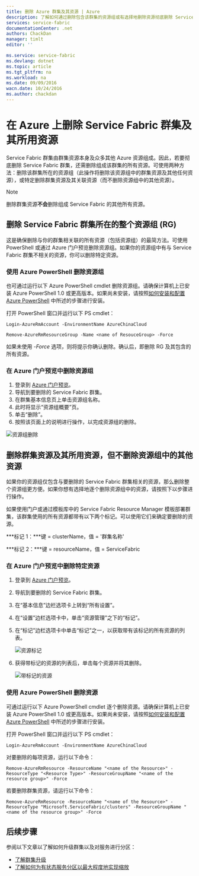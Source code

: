 ```yaml
---
title: 删除 Azure 群集及其资源 | Azure
description: 了解如何通过删除包含该群集的资源组或有选择地删除资源彻底删除 Service Fabric 群集。
services: service-fabric
documentationCenter: .net
authors: ChackDan
manager: timlt
editor: ''

ms.service: service-fabric
ms.devlang: dotnet
ms.topic: article
ms.tgt_pltfrm: na
ms.workload: na
ms.date: 09/09/2016
wacn.date: 10/24/2016
ms.author: chackdan
---
```


# 在 Azure 上删除 Service Fabric 群集及其所用资源

Service Fabric 群集由群集资源本身及众多其他 Azure 资源组成。因此，若要彻底删除 Service Fabric 群集，还需删除组成该群集的所有资源。可使用两种方法：删除该群集所在的资源组（此操作将删除该资源组中的群集资源及其他任何资源），或特定删除群集资源及其关联资源（而不删除资源组中的其他资源）。

>[!NOTE]
> 删除群集资源**不会**删除组成 Service Fabric 的其他所有资源。

## 删除 Service Fabric 群集所在的整个资源组 (RG)

这是确保删除与你的群集相关联的所有资源（包括资源组）的最简方法。可使用 PowerShell 或通过 Azure 门户预览删除资源组。如果你的资源组中有与 Service Fabric 群集不相关的资源，你可以删除特定资源。

### 使用 Azure PowerShell 删除资源组

也可通过运行以下 Azure PowerShell cmdlet 删除资源组。请确保计算机上已安装 Azure PowerShell 1.0 或更高版本。如果尚未安装，请按照[如何安装和配置 Azure PowerShell](../powershell-install-configure.md) 中所述的步骤进行安装。

打开 PowerShell 窗口并运行以下 PS cmdlet：

```
Login-AzureRmAccount -EnvironmentName AzureChinaCloud

Remove-AzureRmResourceGroup -Name <name of ResouceGroup> -Force
```

如果未使用 *-Force* 选项，则将提示你确认删除。确认后，即删除 RG 及其包含的所有资源。

### 在 Azure 门户预览中删除资源组  

1. 登录到 [Azure 门户预览](https://portal.azure.cn)。
2. 导航到要删除的 Service Fabric 群集。
3. 在群集基本信息页上单击资源组名称。
4. 此时将显示“资源组概要”页。
5. 单击“删除”。
6. 按照该页面上的说明进行操作，以完成资源组的删除。

![资源组删除][ResourceGroupDelete]

## 删除群集资源及其所用资源，但不删除资源组中的其他资源

如果你的资源组仅包含与要删除的 Service Fabric 群集相关的资源，那么删除整个资源组更方便。如果你想有选择地逐个删除资源组中的资源，请按照下以步骤进行操作。

如果使用门户或通过模板库中的 Service Fabric Resource Manager 模板部署群集，该群集使用的所有资源都带有以下两个标记。可以使用它们来确定要删除的资源。

***标记 1：***键 = clusterName，值 = '群集名称'

***标记 2：***键 = resourceName，值 = ServiceFabric

### 在 Azure 门户预览中删除特定资源

1. 登录到 [Azure 门户预览](https://portal.azure.cn)。
2. 导航到要删除的 Service Fabric 群集。
3. 在“基本信息”边栏选项卡上转到“所有设置”。
4. 在“设置”边栏选项卡中，单击“资源管理”之下的“标记”。
5. 在“标记”边栏选项卡中单击“标记”之一，以获取带有该标记的所有资源的列表。

    ![资源标记][ResourceTags]

6. 获得带标记的资源的列表后，单击每个资源并将其删除。

    ![带标记的资源][TaggedResources]

### 使用 Azure PowerShell 删除资源

可通过运行以下 Azure PowerShell cmdlet 逐个删除资源。请确保计算机上已安装 Azure PowerShell 1.0 或更高版本。如果尚未安装，请按照[如何安装和配置 Azure PowerShell](../powershell-install-configure.md) 中所述的步骤进行安装。

打开 PowerShell 窗口并运行以下 PS cmdlet：

```
Login-AzureRmAccount -EnvironmentName AzureChinaCloud
```

对要删除的每项资源，运行以下命令：

```
Remove-AzureRmResource -ResourceName "<name of the Resource>" -ResourceType "<Resource Type>" -ResourceGroupName "<name of the resource group>" -Force
```

若要删除群集资源，请运行以下命令：

```
Remove-AzureRmResource -ResourceName "<name of the Resource>" -ResourceType "Microsoft.ServiceFabric/clusters" -ResourceGroupName "<name of the resource group>" -Force
```

## 后续步骤
参阅以下文章以了解如何升级群集以及对服务进行分区：

- [了解群集升级](./service-fabric-cluster-upgrade.md)
- [了解如何为有状态服务分区以最大程度地实现缩放](./service-fabric-concepts-partitioning.md)

<!--Image references-->

[ResourceGroupDelete]: ./media/service-fabric-cluster-delete/ResourceGroupDelete.PNG

[ResourceTags]: ./media/service-fabric-cluster-delete/ResourceTags.png

[TaggedResources]: ./media/service-fabric-cluster-delete/TaggedResources.PNG

<!---HONumber=Mooncake_1017_2016-->